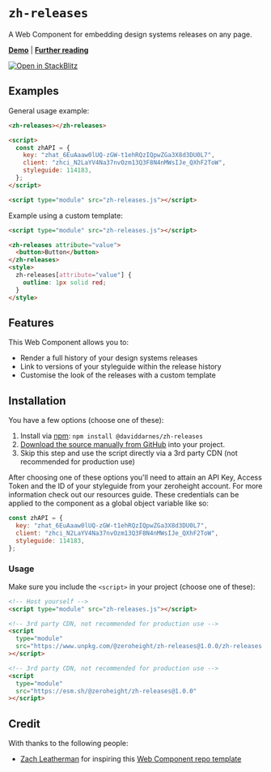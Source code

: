# `zh-releases`

A Web Component for embedding design systems releases on any page.

**[Demo](https://zeroheight-demos.github.io/zh-releases/demo.html)** | **[Further reading](https://darn.es/web-component-github-starter-template/)**

[![Open in StackBlitz](https://developer.stackblitz.com/img/open_in_stackblitz.svg)](https://stackblitz.com/~/github.com/zeroheight-demos/zh-releases?file=zh-releases.js&initialPath=/demo.html)

## Examples

General usage example:

```html
<zh-releases></zh-releases>

<script>
  const zhAPI = {
    key: "zhat_6EuAaaw0lUQ-zGW-t1ehRQzIQpwZGa3X8d3DU0L7",
    client: "zhci_N2LaYV4Na37nvOzm13Q3F8N4nMWsIJe_QXhF2ToW",
    styleguide: 114183,
  };
</script>

<script type="module" src="zh-releases.js"></script>
```

Example using a custom template:

```html
<script type="module" src="zh-releases.js"></script>

<zh-releases attribute="value">
  <button>Button</button>
</zh-releases>
<style>
  zh-releases[attribute="value"] {
    outline: 1px solid red;
  }
</style>
```

## Features

This Web Component allows you to:

- Render a full history of your design systems releases
- Link to versions of your styleguide within the release history
- Customise the look of the releases with a custom template

## Installation

You have a few options (choose one of these):

1. Install via [npm](https://www.npmjs.com/package/@zeroheight/zh-releases): `npm install @daviddarnes/zh-releases`
1. [Download the source manually from GitHub](https://github.com/zeroheight-demos/zh-releases/releases) into your project.
1. Skip this step and use the script directly via a 3rd party CDN (not recommended for production use)

After choosing one of these options you'll need to attain an API Key, Access Token and the ID of your styleguide from your zeroheight account. For more information check out our resources guide. These credentials can be applied to the component as a global object variable like so:

```js
const zhAPI = {
  key: "zhat_6EuAaaw0lUQ-zGW-t1ehRQzIQpwZGa3X8d3DU0L7",
  client: "zhci_N2LaYV4Na37nvOzm13Q3F8N4nMWsIJe_QXhF2ToW",
  styleguide: 114183,
};
```

### Usage

Make sure you include the `<script>` in your project (choose one of these):

```html
<!-- Host yourself -->
<script type="module" src="zh-releases.js"></script>
```

```html
<!-- 3rd party CDN, not recommended for production use -->
<script
  type="module"
  src="https://www.unpkg.com/@zeroheight/zh-releases@1.0.0/zh-releases.js"
></script>
```

```html
<!-- 3rd party CDN, not recommended for production use -->
<script
  type="module"
  src="https://esm.sh/@zeroheight/zh-releases@1.0.0"
></script>
```

## Credit

With thanks to the following people:

- [Zach Leatherman](https://zachleat.com) for inspiring this [Web Component repo template](https://github.com/daviddarnes/component-template)
